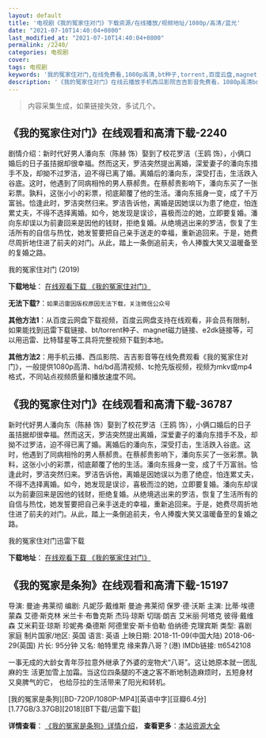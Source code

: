 ```yaml
---
layout: default
title: '电视剧《我的冤家住对门》下载资源/在线播放/视频地址/1080p/高清/蓝光'
date: "2021-07-10T14:40:04+0800"
last_modified_at: "2021-07-10T14:40:04+0800"
permalink: /2240/
categories: 电视剧
cover:
tags: 电视剧
keywords: '我的冤家住对门,在线免费看,1080p高清,bt种子,torrent,百度云盘,magnet,磁力链,迅雷下载资源'
description: '《我的冤家住对门》在线云播放手机西瓜影院吉吉影音免费看，1080p高清bd/hd未删减完整版和tc抢先枪版，mkv/mp4格式，附带bt/torrent种子、magnet/磁力链、百度云盘、网盘资源迅雷下载链接'
---
```


>内容采集生成，如果链接失效，多试几个。


## 《我的冤家住对门》在线观看和高清下载-2240

剧情介绍：新时代好男人潘向东（陈赫 饰）娶到了校花罗洁（王鸥 饰），小俩口婚后的日子虽拮据却很幸福。然而这天，罗洁突然提出离婚，深爱妻子的潘向东措手不及，却拗不过罗洁，迫不得已离了婚。离婚后的潘向东，深受打击，生活跌入谷底。这时，他遇到了同病相怜的男人蔡郝贵。在蔡郝贵影响下，潘向东买了一张彩票。孰料，这张小小的彩票，彻底颠覆了他的生活。潘向东摇身一变，成了千万富翁。恰逢此时，罗洁突然归来。罗洁告诉他，离婚是因她误以为患了绝症，怕连累丈夫，不得不选择离婚。如今，她发现是误诊，喜极而泣的她，立即要复婚。潘向东却误以为前妻回来是因他的钱财，拒绝复婚。从绝境逃出来的罗洁，恢复了生活所有的自信与热忱，她发誓要把自己亲手送走的幸福，重新追回来。于是，她费尽周折地住进了前夫的对门。从此，踏上一条倒追前夫，令人捧腹大笑又温暖备至的复婚之路。


我的冤家住对门 (2019)

**下载地址**： [在线观看下载 《我的冤家住对门》](https://www.btbtdy.me/btdy/dy14349.html) 


**无法下载?**：`如果迅雷因版权原因无法下载，关注微信公众号 `

**其他方法1**：从百度云网盘下载视频，百度云网盘支持在线观看，非会员有限制，如果能找到迅雷下载链接、bt/torrent种子、magnet磁力链接、e2dk链接等，可以用迅雷、比特彗星等工具将完整视频下载到本地。

**其他方法2**：用手机云播、西瓜影院、吉吉影音等在线免费观看《我的冤家住对门》，一般提供1080p高清、hd/bd高清视频、tc抢先版视频，视频为mkv或mp4格式，不同站点视频质量和播放速度不同。


## 《我的冤家住对门》在线观看和高清下载-36787

新时代好男人潘向东（陈赫 饰）娶到了校花罗洁（王鸥 饰），小俩口婚后的日子虽拮据却很幸福。然而这天，罗洁突然提出离婚，深爱妻子的潘向东措手不及，却拗不过罗洁，迫不得已离了婚。离婚后的潘向东，深受打击，生活跌入谷底。这时，他遇到了同病相怜的男人蔡郝贵。在蔡郝贵影响下，潘向东买了一张彩票。孰料，这张小小的彩票，彻底颠覆了他的生活。潘向东摇身一变，成了千万富翁。恰逢此时，罗洁突然归来。罗洁告诉他，离婚是因她误以为患了绝症，怕连累丈夫，不得不选择离婚。如今，她发现是误诊，喜极而泣的她，立即要复婚。潘向东却误以为前妻回来是因他的钱财，拒绝复婚。从绝境逃出来的罗洁，恢复了生活所有的自信与热忱，她发誓要把自己亲手送走的幸福，重新追回来。于是，她费尽周折地住进了前夫的对门。从此，踏上一条倒追前夫，令人捧腹大笑又温暖备至的复婚之路。


我的冤家住对门迅雷下载

**下载地址**： [在线观看下载 《我的冤家住对门》](https://www.993dy.com//vod-detail-id-34329.html) 


## 《我的冤家是条狗》在线观看和高清下载-15197

导演: 曼迪·弗莱彻 编剧: 凡妮莎·戴维斯 曼迪·弗莱彻 保罗·德·沃斯 主演: 比蒂·埃德蒙森 艾德·斯克林 米兰卡·布鲁克斯 杰玛·琼斯 切瑞·朗吉 艾米丽·阿塔克 彼得·戴维森 艾米莉亚·琼斯 珍妮弗·桑德斯 阿德里安·斯卡伯勒 伯纳德·克理宾斯 类型: 喜剧 家庭 制片国家/地区: 英国 语言: 英语 上映日期: 2018-11-09(中国大陆) 2018-06-29(英国) 片长: 95分钟 又名: 帕特里克 缘来靠八哥？(港) IMDb链接: tt6542108

一事无成的大龄女青年莎拉意外继承了外婆的宠物犬“八哥”。这让她原本就一团乱麻的生 活更加雪上加霜。当这位四条腿的不速之客不断地制造麻烦时，五短身材又臭脾气的它， 也给莎拉的生活带来了阳光和转机。


[我的冤家是条狗][BD-720P/1080P-MP4][英语中字][豆瓣6.4分][1.77GB/3.37GB][2018][BT下载/迅雷下载]

**详情查看**： [《我的冤家是条狗》详情介绍](/movie/15197/)， **查看更多**：[本站资源大全](/movie/t/all/)


